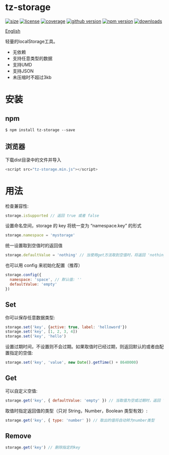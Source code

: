 # tz-storage
<a href="https://www.npmjs.com/package/tz-storage"><img src="https://img.shields.io/github/size/mecoepcoo/tz-storage/dist/tz-storage.min.js.svg" alt="size"></a>
<a href="https://github.com/mecoepcoo/tz-storage/blob/master/LICENSE"><img src="https://img.shields.io/github/license/mecoepcoo/tz-storage.svg" alt="license"></a>
<a href="[https://github.com/mecoepcoo/tz-storage/blob/master/LICENSE](https://codecov.io/gh/mecoepcoo/tz-storage)"><img src="https://img.shields.io/codecov/c/github/mecoepcoo/tz-storage.svg" alt="coverage"></a>
<a href="https://github.com/mecoepcoo/tz-storage"><img src="https://img.shields.io/github/package-json/v/mecoepcoo/tz-storage.svg" alt="github version"></a>
<a href="https://www.npmjs.com/package/tz-storage"><img src="https://img.shields.io/npm/v/tz-storage.svg?color=blueviolet" alt="npm version"></a>
<a href="https://npmcharts.com/compare/tz-storage"><img src="https://img.shields.io/npm/dt/tz-storage.svg" alt="downloads"></a>

[English]("https://github.com/mecoepcoo/tz-storage/blob/develop/readme.md")

轻量的localStorage工具。

- 无依赖
- 支持任意类型的数据
- 支持UMD
- 支持JSON
- 未压缩时不超过3kb

# 安装
## npm
```shell
$ npm install tz-storage --save
```
## 浏览器
下载dist目录中的文件并导入

```javascript
<script src="tz-storage.min.js"></script>
```

# 用法
检查兼容性:
```javascript
storage.isSupported // 返回 true 或者 false
```

设置命名空间，storage 的 key 将统一变为 “namespace.key” 的形式
```javascript
storage.namespace = 'mystorage'
```

统一设置取到空值时的返回值
```javascript
storage.defaultValue = 'nothing' // 当使用get方法取到空值时，将返回 'nothing'
```

也可以用 config 来初始化配置（推荐）
```javascript
storage.config({
  namespace: 'space', // 默认值: ''
  defaultValue: 'empty'
})
```

## Set
你可以保存任意数据类型:
```javascript
storage.set('key', {active: true, label: 'helloword'})
storage.set('key', [1, 2, 3, 4])
storage.set('key', 'hello')
```

设置过期时间，不设置则不会过期。如果取值时已经过期，则返回默认的或者由配置指定的空值:
```javascript
storage.set('key', 'value', new Date().getTime() + 8640000)
```

## Get
可以自定义空值:
```javascript
storage.get('key', { defaultValue: 'empty' }) // 当取值为空或过期时，返回 'empty'
```

取值时指定返回值的类型（只对 String，Number，Boolean 类型有效）:
```javascript
storage.get('key', { type: 'number' }) // 取出的值将自动转为number类型
```

## Remove
```javascript
storage.get('key') // 删除指定的key
```
